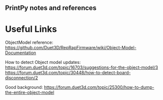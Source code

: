 ## PrintPy notes and references

# Useful Links

ObjectModel reference:
https://github.com/Duet3D/RepRapFirmware/wiki/Object-Model-Documentation

How to detect Object model updates:
https://forum.duet3d.com/topic/16703/suggestions-for-the-object-model/3
https://forum.duet3d.com/topic/30448/how-to-detect-board-disconnection/2

Good background:
https://forum.duet3d.com/topic/25300/how-to-dump-the-entire-object-model


